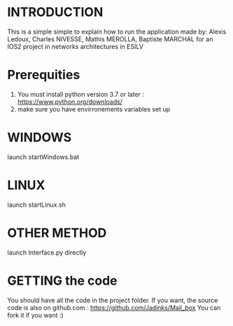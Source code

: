# INTRODUCTION
This is a simple simple to explain how to run the application made by:
Alexis Ledoux, Charles NIVESSE, Mathis MEROLLA, Baptiste MARCHAL for an IOS2 project
in networks architectures in ESILV 
# Prerequities
1. You must install python version 3.7 or later : https://www.python.org/downloads/
2. make sure you have envirronements variables set up
# WINDOWS
launch startWindows.bat
# LINUX
launch startLinux.sh
# OTHER METHOD
launch Interface.py directly
# GETTING the code
You should have all the code in the project folder. If you want, the source code is also
on github.com : https://github.com/Jadinks/Mail_box
You can fork it if you want :)

